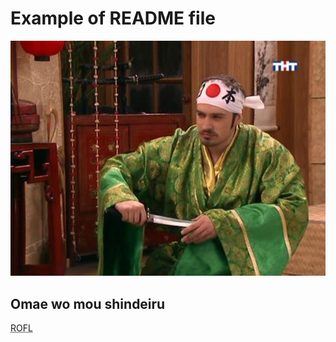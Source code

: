 Example of README file
=======
![Omae wo mou shindeiru](1.jpg)
## Omae wo mou shindeiru
<abbr title="Rolling on Floor Laughing ">ROFL</abbr>
